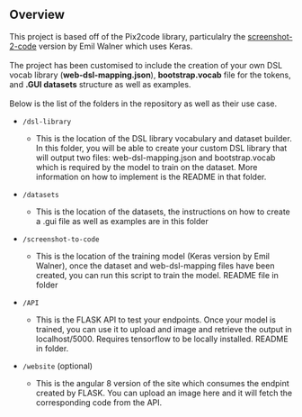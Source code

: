 ## Overview

This project is based off of the Pix2code library, particulalry the [screenshot-2-code](https://github.com/emilwallner/Screenshot-to-code) version by Emil Walner which uses Keras. <br/><br/>
The project has been customised to include the creation of your own DSL vocab library (**web-dsl-mapping.json**), **bootstrap.vocab** file for the tokens, and **.GUI datasets** structure as well as examples. <br/><br/>
Below is the list of the folders in the repository as well as their use case. <br/>

* `/dsl-library`
    * This is the location of the DSL library vocabulary and dataset builder. In this folder, you will be able to create your custom DSL library that will output two files: web-dsl-mapping.json and bootstrap.vocab which is required by the model to train on the dataset. More information on how to implement is  the README in that folder.
* `/datasets` 
    * This is the location of the datasets, the instructions on how to create a .gui file as well as examples are in this folder
* `/screenshot-to-code` 
    * This is the location of the training model (Keras version by Emil Walner), once the dataset and web-dsl-mapping files have been created, you can run this script to train the model. README file in folder
* `/API` 
    * This is the FLASK API to test your endpoints. Once your model is trained, you can use it to upload and image and retrieve the output in localhost/5000. Requires tensorflow to be locally installed. README in folder.

* `/website` (optional)
    * This is the angular 8 version of the site which consumes the endpint created by FLASK. You can upload an image here and it will fetch the corresponding code from the API.
